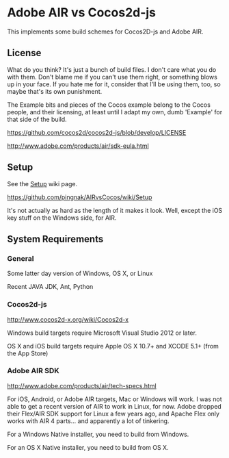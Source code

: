 # Adobe AIR vs Cocos2d-js

This implements some build schemes for Cocos2D-js and Adobe AIR.

## License

What do you think?  It's just a bunch of build files.  I don't care what you do with them.  Don't blame me if you can't use them right, or something blows up in your face.  If you hate me for it, consider that I'll be using them, too, so maybe that's its own punishment.

The Example bits and pieces of the Cocos example belong to the Cocos people, and their licensing, at least until I adapt my own, dumb 'Example' for that side of the build.

https://github.com/cocos2d/cocos2d-js/blob/develop/LICENSE

http://www.adobe.com/products/air/sdk-eula.html

## Setup

See the [Setup](https://github.com/pingnak/AIRvsCocos/wiki/Setup) wiki page.  

https://github.com/pingnak/AIRvsCocos/wiki/Setup

It's not actually as hard as the length of it makes it look.  Well, except the iOS key stuff on the Windows side, for AIR.

## System Requirements

### General

Some latter day version of Windows, OS X, or Linux

Recent JAVA JDK, Ant, Python

### Cocos2d-js

http://www.cocos2d-x.org/wiki/Cocos2d-x

Windows build targets require Microsoft Visual Studio 2012 or later.

OS X and iOS build targets require Apple OS X 10.7+ and XCODE 5.1+ (from the App Store) 

### Adobe AIR SDK

http://www.adobe.com/products/air/tech-specs.html

For iOS, Android, or Adobe AIR targets, Mac or Windows will work.  I was not able to get a recent version of AIR to work in Linux, for now.  Adobe dropped their Flex/AIR SDK support for Linux a few years ago, and Apache Flex only works with AIR 4 parts... and apparently a lot of tinkering.

For a Windows Native installer, you need to build from Windows.  

For an OS X Native installer, you need to build from OS X. 

